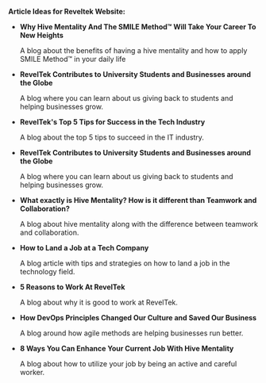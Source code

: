 **Article Ideas for Reveltek Website:** 


* **Why Hive Mentality And The SMILE Method™ Will Take Your Career To New Heights**

    A blog about the benefits of having a hive mentality and how to apply SMILE Method™ in your daily life

* **RevelTek Contributes to University Students and Businesses around the Globe**

    A blog where you can learn about us giving back to students and helping businesses grow.

* **RevelTek's Top 5 Tips for Success in the Tech Industry**

    A blog about the top 5 tips to succeed in the IT industry.

* **RevelTek Contributes to University Students and Businesses around the Globe**

    A blog where you can learn about us giving back to students and helping businesses grow.

* **What exactly is Hive Mentality? How is it different than Teamwork and Collaboration?**

    A blog about hive mentality along with the difference between teamwork and collaboration.

* **How to Land a Job at a Tech Company**

    A blog article with tips and strategies on how to land a job in the technology field.

* **5 Reasons to Work At RevelTek**

    A blog about why it is good to work at RevelTek.

* **How DevOps Principles Changed Our Culture and Saved Our Business**

    A blog around how agile methods are helping businesses run better.

* **8 Ways You Can Enhance Your Current Job With Hive Mentality**

    A blog about how to utilize your job by being an active and careful worker.
